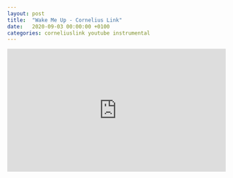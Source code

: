 ```yaml
---
layout: post
title:  "Wake Me Up - Cornelius Link"
date:   2020-09-03 00:00:00 +0100
categories: corneliuslink youtube instrumental
---
```

<style>.embed-container { position: relative; padding-bottom: 56.25%; height: 0; overflow: hidden; max-width: 100%; } .embed-container iframe, .embed-container object, .embed-container embed { position: absolute; top: 0; left: 0; width: 100%; height: 100%; }</style><div class='embed-container'><iframe src='https://www.youtube.com/embed/PkmbF1VxITA' frameborder='0' allowfullscreen></iframe></div>

